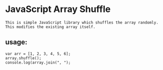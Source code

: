 JavaScript Array Shuffle
========================

    This is simple JavaScript library which shuffles the array randomly. This modifies the existing array itself.
    

usage:
-----
    
    var arr = [1, 2, 3, 4, 5, 6];
    array.shuffle();
    console.log(array.join(", ");
